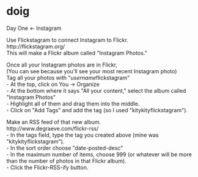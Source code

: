 doig
====

Day One &lt;- Instagram

<p>Use Flickstagram to connect Instagram to Flickr.
<br>http://flickstagram.org/
<br>This will make a Flickr album called "Instagram Photos."

<p>Once all your Instagram photos are in Flickr,
<br>(You can see because you'll see your most recent Instagram photo)
<br>Tag all your photos with "<i>username</i>flickstagram"
<br>- At the top, click on You -> Organize
<br>- At the bottom where it says "All your content," select the album called "Instagram Photos"
<br>- Highlight all of them and drag them into the middle.
<br>- Click on "Add Tags" and add the tag (so I used "kitykityflickstagram").

<p>Make an RSS feed of that new album.
<br>http://www.degraeve.com/flickr-rss/
<br>- In the tags field, type the tag you created above (mine was "kitykityflickstagram").
<br>- In the sort order choose "date-posted-desc"
<br>- In the maximum number of items, choose 999 (or whatever will be more than the number of photos in that Flickr album).
<br>- Click the Flickr-RSS-ify button.
